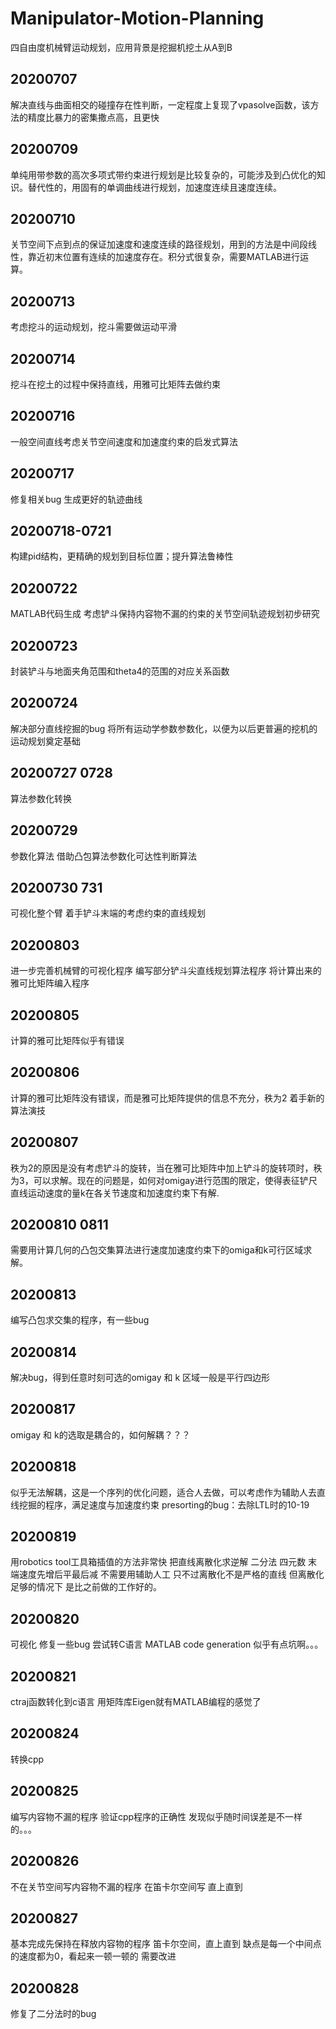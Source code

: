 # Manipulator-Motion-Planning
四自由度机械臂运动规划，应用背景是挖掘机挖土从A到B

## 20200707
解决直线与曲面相交的碰撞存在性判断，一定程度上复现了vpasolve函数，该方法的精度比暴力的密集撒点高，且更快
## 20200709 
单纯用带参数的高次多项式带约束进行规划是比较复杂的，可能涉及到凸优化的知识。替代性的，用固有的单调曲线进行规划，加速度连续且速度连续。
## 20200710
关节空间下点到点的保证加速度和速度连续的路径规划，用到的方法是中间段线性，靠近初末位置有连续的加速度存在。积分式很复杂，需要MATLAB进行运算。
## 20200713 
考虑挖斗的运动规划，挖斗需要做运动平滑
## 20200714
挖斗在挖土的过程中保持直线，用雅可比矩阵去做约束 
## 20200716
一般空间直线考虑关节空间速度和加速度约束的启发式算法
## 20200717 
修复相关bug 生成更好的轨迹曲线
## 20200718-0721
构建pid结构，更精确的规划到目标位置；提升算法鲁棒性
## 20200722
MATLAB代码生成 考虑铲斗保持内容物不漏的约束的关节空间轨迹规划初步研究
## 20200723 
封装铲斗与地面夹角范围和theta4的范围的对应关系函数
## 20200724
解决部分直线挖掘的bug
将所有运动学参数参数化，以便为以后更普遍的挖机的运动规划奠定基础
## 20200727 0728
算法参数化转换
## 20200729
参数化算法 借助凸包算法参数化可达性判断算法
## 20200730 731 
可视化整个臂 着手铲斗末端的考虑约束的直线规划
## 20200803
进一步完善机械臂的可视化程序 编写部分铲斗尖直线规划算法程序 将计算出来的雅可比矩阵编入程序
## 20200805
计算的雅可比矩阵似乎有错误 
## 20200806
计算的雅可比矩阵没有错误，而是雅可比矩阵提供的信息不充分，秩为2 着手新的算法演技
## 20200807
秩为2的原因是没有考虑铲斗的旋转，当在雅可比矩阵中加上铲斗的旋转项时，秩为3，可以求解。现在的问题是，如何对omigay进行范围的限定，使得表征铲尺直线运动速度的量k在各关节速度和加速度约束下有解.
## 20200810 0811
需要用计算几何的凸包交集算法进行速度加速度约束下的omiga和k可行区域求解。
## 20200813
编写凸包求交集的程序，有一些bug
## 20200814
解决bug，得到任意时刻可选的omigay 和 k 区域一般是平行四边形
## 20200817
omigay 和 k的选取是耦合的，如何解耦？？？
## 20200818
似乎无法解耦，这是一个序列的优化问题，适合人去做，可以考虑作为辅助人去直线挖掘的程序，满足速度与加速度约束 presorting的bug：去除LTL时的10-19
## 20200819
用robotics tool工具箱插值的方法非常快 把直线离散化求逆解 二分法 四元数 末端速度先增后平最后减
不需要用辅助人工 只不过离散化不是严格的直线 但离散化足够的情况下 是比之前做的工作好的。
## 20200820
可视化 修复一些bug 尝试转C语言 MATLAB code generation 似乎有点坑啊。。。
## 20200821
ctraj函数转化到c语言 用矩阵库Eigen就有MATLAB编程的感觉了
## 20200824 
转换cpp
## 20200825
编写内容物不漏的程序 验证cpp程序的正确性 发现似乎随时间误差是不一样的。。。
## 20200826
不在关节空间写内容物不漏的程序 在笛卡尔空间写 直上直到
## 20200827
基本完成先保持在释放内容物的程序 笛卡尔空间，直上直到 缺点是每一个中间点的速度都为0，看起来一顿一顿的 需要改进
## 20200828
修复了二分法时的bug